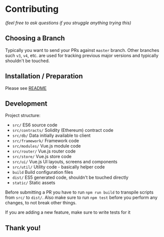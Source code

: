# Contributing
_(feel free to ask questions if you struggle anything trying this)_


## Choosing a Branch

Typically you want to send your PRs against `master` branch. Other branches such `v3`, `v4`, etc. are used for tracking previous major versions  and typically shouldn't be touched.

## Installation / Preparation

Please see [README](README.md)

## Development

Project structure:

* `src/` ES6 source code
* `src/contracts/` Solidity (Ethereum) contract code
* `src/db/` Data initially available to client
* `src/framework/` Framework code
* `src/modules/` Vue.js module code
* `src/router/` Vue.js router code
* `src/store/` Vue.js store code
* `src/ui/` Vue.js UI layouts, screens and components
* `src/util/` Utility code - basically helper code
* `build` Build configuration files
* `dist/` ES5 generated code, shouldn't be touched directly
* `static/` Static assets


Before submitting a PR you have to run `npm run build` to transpile scripts from `src/` to `dist/`. Also make sure to run `npm test` before you perform any changes, to not break other things.

If you are adding a new feature, make sure to write tests for it

## Thank you!